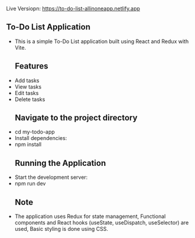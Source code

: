    Live Versiopn: https://to-do-list-allinoneapp.netlify.app

   ## To-Do List Application
- This is a simple To-Do List application built using React and Redux with Vite.
   ## Features
- Add tasks
- View tasks
- Edit tasks
- Delete tasks
   ## Navigate to the project directory
-  cd my-todo-app
-  Install dependencies:
-  npm install
   ## Running the Application
- Start the development server:
- npm run dev
  ## Note
- The application uses Redux for state management,
Functional components and React hooks (useState, useDispatch, useSelector) are used,
Basic styling is done using CSS.
